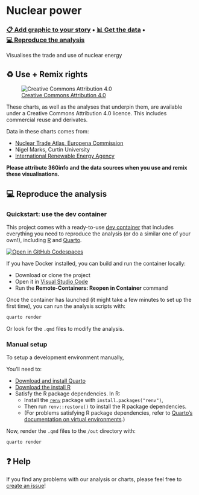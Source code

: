 
# Nuclear power

### [📋 Add graphic to your story](https://nuclearenergy.360visuals.org/trademap?edshare) • [📊 Get the data](data) • [💻 Reproduce the analysis](#-reproduce-the-analysis)

Visualises the trade and use of nuclear energy

## ♻️ Use + Remix rights

<figure>
<img
src="https://mirrors.creativecommons.org/presskit/buttons/80x15/png/by.png"
alt="Creative Commons Attribution 4.0" />
<figcaption aria-hidden="true"><a
href="https://creativecommons.org/licenses/by/4.0">Creative Commons
Attribution 4.0</a></figcaption>
</figure>

These charts, as well as the analyses that underpin them, are available
under a Creative Commons Attribution 4.0 licence. This includes
commercial reuse and derivates.

<!-- Do any of the data sources fall under a different licence? If so, describe the licence and which parts of the data fall under it here! if most of it does, change the above and replace LICENCE.md too -->

Data in these charts comes from:

<ul>  
<li>  
<a href="https://data.jrc.ec.europa.eu/dataset/1cbbf606-7ca0-43a6-abce-dbd37094a092">Nuclear
Trade Atlas, Europena Commission</a>  
</li>  
<li>  
Nigel Marks, Curtin University  
</li>  
<li>  
<a href="https://irena.org">International Renewable Energy Agency</a>  
</li>  
</ul>

**Please attribute 360info and the data sources when you use and remix
these visualisations.**

## 💻 Reproduce the analysis

### Quickstart: use the dev container

This project comes with a ready-to-use [dev
container](https://code.visualstudio.com/docs/remote/containers) that
includes everything you need to reproduce the analysis (or do a similar
one of your own!), including [R](https://r-project.org) and
[Quarto](https://quarto.org).

[![Open in GitHub
Codespaces](https://github.com/codespaces/badge.svg)](https://codespaces.new/360-info/report-nuclearpower?quickstart=1)

If you have Docker installed, you can build and run the container
locally:

- Download or clone the project
- Open it in [Visual Studio Code](https://code.visualstudio.com)
- Run the **Remote-Containers: Reopen in Container** command

Once the container has launched (it might take a few minutes to set up
the first time), you can run the analysis scripts with:

``` sh
quarto render
```

Or look for the `.qmd` files to modify the analysis.

### Manual setup

To setup a development environment manually,

You’ll need to:

- [Download and install Quarto](https://quarto.org/docs/get-started)
- [Download the install R](https://www.r-project.org)
- Satisfy the R package dependencies. In R:
  - Install the [`renv`](https://rstudio.github.io/renv) package with
    `install.packages("renv")`,
  - Then run `renv::restore()` to install the R package dependencies.
  - (For problems satisfying R package dependencies, refer to [Quarto’s
    documentation on virtual
    environments](https://quarto.org/docs/projects/virtual-environments.html).)

Now, render the `.qmd` files to the `/out` directory with:

``` sh
quarto render
```

## ❓ Help

If you find any problems with our analysis or charts, please feel free
to [create an
issue](https://github.com/360-info/report-nuclearpower/issues/new)!

